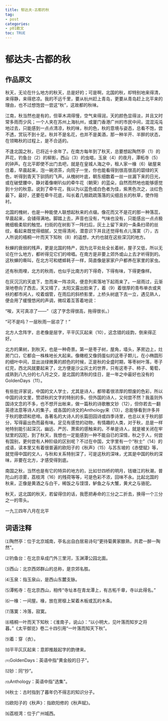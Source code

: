 ```yaml
---
title: 郁达夫-古都的秋
tag: 
- post
categories:
- p01散文
toc: TRUE
---
```

<h1 id="郁达夫-古都的秋">郁达夫-古都的秋</h1>
<h2 id="作品原文">作品原文</h2>
<p>秋天，无论在什么地方的秋天，总是好的；可是啊，北国的秋，却特别地来得清，来得静，来得悲凉。我的不远千里，要从杭州赶上青岛，更要从青岛赶上北平来的理由，也不过想饱尝一尝这“秋”，这故都的秋味。</p>
<p>江南，秋当然也是有的，但草木凋得慢，空气来得润，天的颜色显得淡，并且又时常多雨而少风；一个人夹在苏州上海杭州，或厦门香港广州的市民中间，混混沌沌地过去，只能感到一点点清凉，秋的味，秋的色，秋的意境与姿态，总看不饱，尝不透，赏玩不到十足。秋并不是名花，也并不是美酒，那一种半开、半醉的状态，在领略秋的过程上，是不合适的。</p>
<p>不逢北国之秋，已将近十余年了。在南方每年到了秋天，总要想起陶然亭（1）的芦花，钓鱼台（2）的柳影，西山（3）的虫唱，玉泉（4）的夜月，潭柘寺（5）的钟声。在北平即使不出门去吧，就是在皇城人海之中，租人家一椽（6）破屋来住着，早晨起来，泡一碗浓茶，向院子一坐，你也能看得到很高很高的碧绿的天色，听得到青天下驯鸽的飞声。从槐树叶底，朝东细数着一丝一丝漏下来的日光，或在破壁腰中，静对着像喇叭似的牵牛花（朝荣）的蓝朵，自然而然地也能够感觉到十分的秋意。说到了牵牛花，我以为以蓝色或白色者为佳，紫黑色次之，淡红色最下。最好，还要在牵牛花底，叫长着几根疏疏落落的尖细且长的秋草，使作陪衬。</p>
<p>北国的槐树，也是一种能使人联想起秋来的点缀。像花而又不是花的那一种落蕊，早晨起来，会铺得满地。脚踏上去，声音也没有，气味也没有，只能感出一点点极微细极柔软的触觉。扫街的在树影下一阵扫后，灰土上留下来的一条条扫帚的丝纹，看起来既觉得细腻，又觉得清闲，潜意识下并且还觉得有点儿落寞（7），古人所说的梧桐一叶而天下知秋（8）的遥想，大约也就在这些深沉的地方。</p>
<p>秋蝉的衰弱的残声，更是北国的特产，因为北平处处全长着树，屋子又低，所以无论在什么地方，都听得见它们的啼唱。在南方是非要上郊外或山上去才听得到的。这秋蝉的嘶叫，在北方可和蟋蟀耗子一样，简直像是家家户户都养在家里的家虫。</p>
<p>还有秋雨哩，北方的秋雨，也似乎比南方的下得奇，下得有味，下得更像样。</p>
<p>在灰沉沉的天底下，忽而来一阵凉风，便息列索落地下起雨来了。一层雨过，云渐渐地卷向了西去，天又晴了，太阳又露出脸来了，着（9）着很厚的青布单衣或夹袄的都市闲人，咬着烟管，在雨后的斜桥影里，上桥头树底下去一立，遇见熟人，便会用了缓慢悠闲的声调，微叹着互答着地说：</p>
<p>“唉，天可真凉了——”（这了字念得很高，拖得很长。）</p>
<p>“可不是吗？一层秋雨一层凉了！”</p>
<p>北方人念阵字，总老像是层字，平平仄仄起来（10），这念错的歧韵，倒来得正好。</p>
<p>北方的果树，到秋天，也是一种奇景。第一是枣子树，屋角，墙头，茅房边上，灶房门口，它都会一株株地长大起来。像橄榄又像鸽蛋似的这枣子颗儿，在小椭圆形的细叶中间，显出淡绿微黄的颜色的时候，正是秋的全盛时期，等枣树叶落，枣子红完，西北风就要起来了，北方便是沙尘灰土的世界，只有这枣子、柿子、葡萄，成熟到八九分的七八月之交，是北国的清秋的佳日，是一年之中最好也没有的GoldenDays（11）。</p>
<p>有些批评家说，中国的文人学士，尤其是诗人，都带着很浓厚的颓废的色彩，所以中国的诗文里，赞颂秋的文字的特别的多。但外国的诗人，又何尝不然？我虽则外国诗文念的不多，也不想开出帐来，做一篇秋的诗歌散文钞（12），但你若去一翻英德法意等诗人的集子，或各国的诗文的Anthology来（13），总能够看到许多并于秋的歌颂和悲啼。各著名的大诗人的长篇田园诗或四季诗里，也总以关于秋的部分，写得最出色而最有味。足见有感觉的动物，有情趣的人类，对于秋，总是一样地特别能引起深沉，幽远、严厉、萧索的感触来的。不单是诗人，就是被关闭在牢狱里的囚犯，到了秋天，我想也一定能感到一种不能自已的深情，秋之于人，何尝有国别，更何尝有人种阶级的区别呢？不过在中国，文字里有一个“秋士”（14）的成语，读本里又有着很普遍的欧阳子的《秋声》（15）与苏东坡的《赤壁赋》等，就觉得中国的文人，与秋和关系特别深了，可是这秋的深味，尤其是中国的秋的深味，非要在北方，才感受得到底。</p>
<p>南国之秋，当然也是有它的特异的地方的，比如廿四桥的明月，钱塘江的秋潮，普陀山的凉雾，荔枝湾（16）的残荷等等，可是色彩不浓，回味不永。比起北国的秋来，正像是黄酒之与白干，稀饭之与馍馍，鲈鱼之与大蟹，黄犬之与骆驼。</p>
<p>秋天，这北国的秋天，若留得住的话，我愿把寿命的三分之二折去，换得一个三分之一的零头。</p>
<p>一九三四年八月在北平</p>
<h2 id="词语注释">词语注释</h2>
<p>⑴陶然亭：位于北京城南，亭名出自白居易诗句“更待菊黄家酿熟，共君一醉一陶然&quot;。</p>
<p>⑵钓鱼台：在北京阜成门外三里河，玉渊潭公园北面。</p>
<p>⑶西山：北京西郊群山的总称，是京郊名胜。</p>
<p>⑷玉泉：指玉泉山，是西山东麓支脉。</p>
<p>⑸潭柘寺：在北京西山，相传“寺址本在青龙潭上，有古柘千章，寺以此得名。”</p>
<p>⑹一椽：一间屋。椽，放在房檩上架着木板或瓦的木条。</p>
<p>⑺落寞：冷落，寂寞。</p>
<p>⑻梧桐一叶而天下知秋：《淮南子，说山》：“以小明大，见叶落而知岁之将暮。”《太平御览》卷二十四引用“一叶落而知天下秋”。</p>
<p>⑼着：穿（衣）。</p>
<p>⑽平平仄仄起来：意即推敲起字的韵律来。</p>
<p>⑾GoldenDays：英语中指&quot;黄金般的日子&quot;。</p>
<p>⑿钞：同“抄”。</p>
<p>⒀Anthology：英语中指&quot;选集&quot;。</p>
<p>⒁秋士：古时指到了暮年仍不得志的知识分子。</p>
<p>⒂欧阳子的《秋声》：指欧阳修的《秋声赋》。</p>
<p>⒃荔枝湾：位于广州城西。</p>
